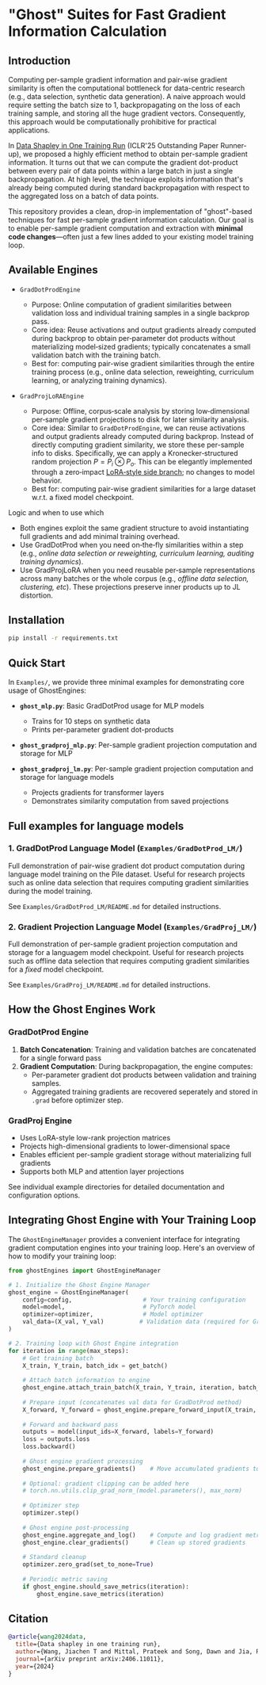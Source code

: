 # "Ghost" Suites for Fast Gradient Information Calculation


## Introduction
Computing per-sample gradient information and pair-wise gradient similarity is often the computational bottleneck for data-centric research (e.g., data selection, synthetic data generation). A naive approach would require setting the batch size to 1, backpropagating on the loss of each training sample, and storing all the huge gradient vectors. Consequently, this approach would be computationally prohibitive for practical applications. 

In [Data Shapley in One Training Run](https://openreview.net/pdf?id=HD6bWcj87Y) (ICLR'25 Outstanding Paper Runner-up), we proposed a highly efficient method to obtain per-sample gradient information. It turns out that we can compute the gradient dot-product between every pair of data points within a large batch in just a single backpropagation. At high level, the technique exploits information that's already being computed during standard backpropagation with respect to the aggregated loss on a batch of data points. 

This repository provides a clean, drop-in implementation of "ghost"-based techniques for fast per-sample gradient information calculation. Our goal is to enable per-sample gradient computation and extraction with **minimal code changes**—often just a few lines added to your existing model training loop.


## Available Engines
- `GradDotProdEngine`
  - Purpose: Online computation of gradient similarities between validation loss and individual training samples in a single backprop pass.
  - Core idea: Reuse activations and output gradients already computed during backprop to obtain per‑parameter dot products without materializing model‑sized gradients; typically concatenates a small validation batch with the training batch.
  - Best for: computing pair-wise gradient similarities through the entire training process (e.g., online data selection, reweighting, curriculum learning, or analyzing training dynamics). 

- `GradProjLoRAEngine`
  - Purpose: Offline, corpus‑scale analysis by storing low‑dimensional per‑sample gradient projections to disk for later similarity analysis.
  - Core idea: Similar to `GradDotProdEngine`, we can reuse activations and output gradients already computed during backprop. Instead of directly computing gradient similarity, we store these per-sample info to disks. Specifically, we can apply a Kronecker‑structured random projection $P = P_i \otimes P_o$. This can be elegantly implemented through a zero‑impact [LoRA‑style side branch](https://arxiv.org/pdf/2405.13954); no changes to model behavior.
  - Best for: computing pair-wise gradient similarities for a large dataset w.r.t. a fixed model checkpoint.  

Logic and when to use which
- Both engines exploit the same gradient structure to avoid instantiating full gradients and add minimal training overhead.
- Use GradDotProd when you need on‑the‑fly similarities within a step (e.g., *online data selection or reweighting, curriculum learning, auditing training dynamics*).
- Use GradProjLoRA when you need reusable per‑sample representations across many batches or the whole corpus (e.g., *offline data selection, clustering, etc*). These projections preserve inner products up to JL distortion. 


## Installation
```bash
pip install -r requirements.txt
```


## Quick Start

In `Examples/`, we provide three minimal examples for demonstrating core usage of GhostEngines:

- **`ghost_mlp.py`**: Basic GradDotProd usage for MLP models
  - Trains for 10 steps on synthetic data
  - Prints per-parameter gradient dot-products

- **`ghost_gradproj_mlp.py`**: Per-sample gradient projection computation and storage for MLP

- **`ghost_gradproj_lm.py`**: Per-sample gradient projection computation and storage for language models
  - Projects gradients for transformer layers
  - Demonstrates similarity computation from saved projections



## Full examples for language models

### 1. GradDotProd Language Model (`Examples/GradDotProd_LM/`)
Full demonstration of pair-wise gradient dot product computation during language model training on the Pile dataset. Useful for research projects such as online data selection that requires computing gradient similarities during the model training. 

See `Examples/GradDotProd_LM/README.md` for detailed instructions. 


### 2. Gradient Projection Language Model (`Examples/GradProj_LM/`)
Full demonstration of per-sample gradient projection computation and storage for a languagem model checkpoint. Useful for research projects such as offline data selection that requires computing gradient similarities for a *fixed* model checkpoint. 

See `Examples/GradProj_LM/README.md` for detailed instructions. 


## How the Ghost Engines Work

### GradDotProd Engine
1. **Batch Concatenation**: Training and validation batches are concatenated for a single forward pass
2. **Gradient Computation**: During backpropagation, the engine computes:
   - Per-parameter gradient dot products between validation and training samples. 
   - Aggregated training gradients are recovered seperately and stored in `.grad` before optimizer step. 

### GradProj Engine
- Uses LoRA-style low-rank projection matrices
- Projects high-dimensional gradients to lower-dimensional space
- Enables efficient per-sample gradient storage without materializing full gradients
- Supports both MLP and attention layer projections

See individual example directories for detailed documentation and configuration options.



## Integrating Ghost Engine with Your Training Loop

The `GhostEngineManager` provides a convenient interface for integrating gradient computation engines into your training loop. Here's an overview of how to modify your training loop:

```python
from ghostEngines import GhostEngineManager

# 1. Initialize the Ghost Engine Manager
ghost_engine = GhostEngineManager(
    config=config,                    # Your training configuration
    model=model,                      # PyTorch model
    optimizer=optimizer,              # Model optimizer
    val_data=(X_val, Y_val)          # Validation data (required for GradDotProd)
)

# 2. Training loop with Ghost Engine integration
for iteration in range(max_steps):
    # Get training batch
    X_train, Y_train, batch_idx = get_batch()
    
    # Attach batch information to engine
    ghost_engine.attach_train_batch(X_train, Y_train, iteration, batch_idx)
    
    # Prepare input (concatenates val data for GradDotProd method)
    X_forward, Y_forward = ghost_engine.prepare_forward_input(X_train, Y_train)
    
    # Forward and backward pass
    outputs = model(input_ids=X_forward, labels=Y_forward)
    loss = outputs.loss
    loss.backward()
    
    # Ghost engine gradient processing
    ghost_engine.prepare_gradients()    # Move accumulated gradients to .grad
    
    # Optional: gradient clipping can be added here
    # torch.nn.utils.clip_grad_norm_(model.parameters(), max_norm)
    
    # Optimizer step
    optimizer.step()
    
    # Ghost engine post-processing
    ghost_engine.aggregate_and_log()    # Compute and log gradient metrics
    ghost_engine.clear_gradients()      # Clean up stored gradients
    
    # Standard cleanup
    optimizer.zero_grad(set_to_none=True)
    
    # Periodic metric saving
    if ghost_engine.should_save_metrics(iteration):
        ghost_engine.save_metrics(iteration)
```


## Citation

```bibtex
@article{wang2024data,
  title={Data shapley in one training run},
  author={Wang, Jiachen T and Mittal, Prateek and Song, Dawn and Jia, Ruoxi},
  journal={arXiv preprint arXiv:2406.11011},
  year={2024}
}
```
